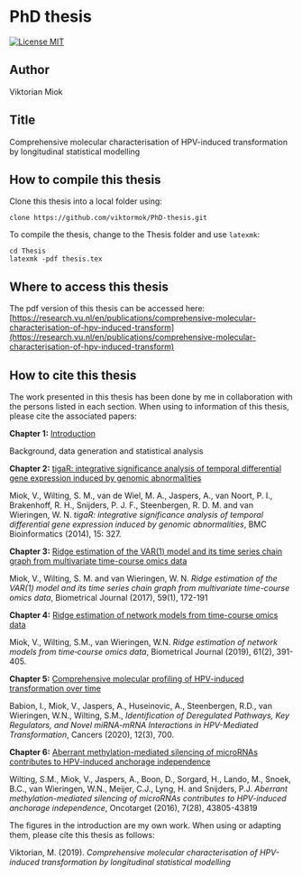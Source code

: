 PhD thesis
========================

[![License MIT](http://img.shields.io/badge/license-MIT-brightgreen.svg)](license.md)

## Author

Viktorian Miok

## Title

Comprehensive molecular characterisation of HPV-induced transformation by longitudinal statistical modelling

## How to compile this thesis

Clone this thesis into a local folder using:

```{bash}
clone https://github.com/viktormok/PhD-thesis.git
```

To compile the thesis, change to the Thesis folder and use `latexmk`:

```{bash}
cd Thesis
latexmk -pdf thesis.tex
```

## Where to access this thesis

The pdf version of this thesis can be accessed here: [https://research.vu.nl/en/publications/comprehensive-molecular-characterisation-of-hpv-induced-transform](https://research.vu.nl/en/publications/comprehensive-molecular-characterisation-of-hpv-induced-transform)

## How to cite this thesis

The work presented in this thesis has been done by me in collaboration with the persons listed in each section. 
When using to information of this thesis, please cite the associated papers:

**Chapter 1:** [Introduction](https://research.vu.nl/ws/portalfiles/portal/61554199/chapter+1.pdf)

Background, data generation and statistical analysis

**Chapter 2:** [tigaR: integrative significance analysis of temporal differential gene expression induced by genomic abnormalities](https://bmcbioinformatics.biomedcentral.com/articles/10.1186/1471-2105-15-327)

Miok, V., Wilting, S. M., van de Wiel, M. A., Jaspers, A., van Noort, P. I., Brakenhoff, R. H., Snijders, P. J. F., Steenbergen, R. D. M. and van Wieringen, W. N. _tigaR: integrative significance analysis of temporal differential gene expression induced by genomic abnormalities_, BMC Bioinformatics (2014), 15: 327.

**Chapter 3:** [Ridge estimation of the VAR(1) model and its time series chain graph from multivariate time-course omics data](https://onlinelibrary.wiley.com/doi/full/10.1002/bimj.201500269)

Miok, V., Wilting, S. M. and van Wieringen, W. N. _Ridge estimation of the VAR(1) model and its time series chain graph from multivariate time-course omics data_, Biometrical Journal (2017), 59(1), 172-191

**Chapter 4:** [Ridge estimation of network models from time-course omics data](https://onlinelibrary.wiley.com/doi/full/10.1002/bimj.201700195)

Miok, V., Wilting, S.M., van Wieringen, W.N. _Ridge estimation of network models from time‐course omics data_, Biometrical Journal (2019), 61(2), 391-405.

**Chapter 5:** [Comprehensive molecular profiling of HPV-induced transformation over time](https://www.mdpi.com/2072-6694/12/3/700)

Babion, I., Miok, V., Jaspers, A., Huseinovic, A., Steenbergen, R.D., van Wieringen, W.N., Wilting, S.M., _Identification of Deregulated Pathways, Key Regulators, and Novel miRNA-mRNA Interactions in HPV-Mediated Transformation_, Cancers (2020), 12(3), 700.

**Chapter 6:** [Aberrant methylation-mediated silencing of microRNAs contributes to HPV-induced anchorage independence](https://www.oncotarget.com/article/9698/text/)

Wilting, S.M., Miok, V., Jaspers, A., Boon, D., Sorgard, H., Lando, M., Snoek, B.C., van Wieringen, W.N., Meijer, C.J., Lyng, H. and Snijders, P.J. _Aberrant methylation-mediated silencing of microRNAs contributes to HPV-induced anchorage independence_, Oncotarget (2016), 7(28), 43805-43819

The figures in the introduction are my own work. 
When using or adapting them, please cite this thesis as follows:

Viktorian, M. (2019). _Comprehensive molecular characterisation of HPV-induced transformation by longitudinal statistical modelling_

